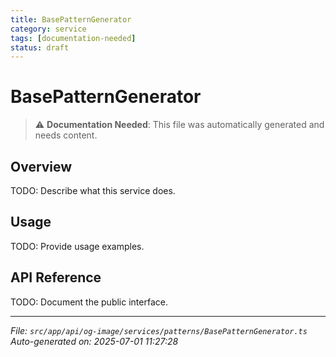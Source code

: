 ```yaml
---
title: BasePatternGenerator
category: service
tags: [documentation-needed]
status: draft
---
```


# BasePatternGenerator

> ⚠️ **Documentation Needed**: This file was automatically generated and needs content.

## Overview

TODO: Describe what this service does.

## Usage

TODO: Provide usage examples.

## API Reference

TODO: Document the public interface.

---

*File: `src/app/api/og-image/services/patterns/BasePatternGenerator.ts`*  
*Auto-generated on: 2025-07-01 11:27:28*
